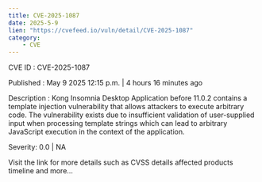 ```yaml
---
title: CVE-2025-1087
date: 2025-5-9
lien: "https://cvefeed.io/vuln/detail/CVE-2025-1087"
category:
    - CVE
---
```


CVE ID : CVE-2025-1087

Published :  May 9
2025
12:15 p.m. | 4 hours
16 minutes ago

Description : Kong Insomnia Desktop Application before 11.0.2 contains a template injection vulnerability that allows attackers to execute arbitrary code. The vulnerability exists due to insufficient validation of user-supplied input when processing template strings
which can lead to arbitrary JavaScript execution in the context of the application.

Severity: 0.0 | NA

Visit the link for more details
such as CVSS details
affected products
timeline
and more...
